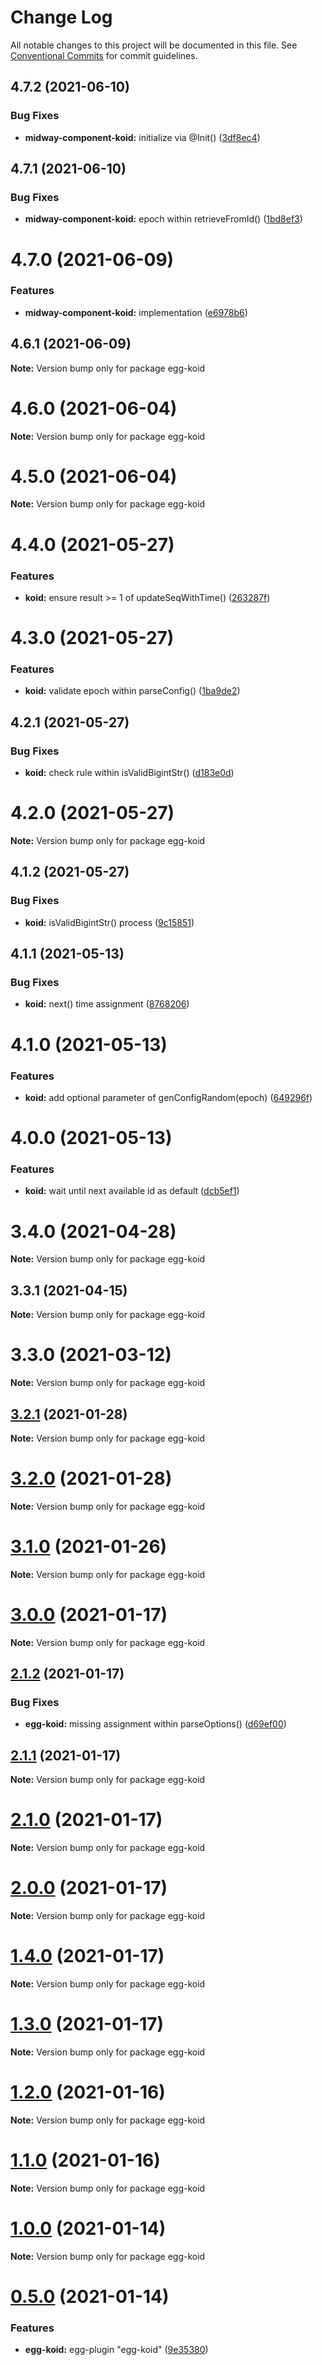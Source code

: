 # Change Log

All notable changes to this project will be documented in this file.
See [Conventional Commits](https://conventionalcommits.org) for commit guidelines.

## 4.7.2 (2021-06-10)


### Bug Fixes

* **midway-component-koid:** initialize via @Init() ([3df8ec4](https://github.com/waitingsong/koid/commit/3df8ec467bde12d23395c4cb37e826175ad10572))





## 4.7.1 (2021-06-10)


### Bug Fixes

* **midway-component-koid:** epoch within retrieveFromId() ([1bd8ef3](https://github.com/waitingsong/koid/commit/1bd8ef36ebd91c34232fc496fd9abd8a15f6333e))





# 4.7.0 (2021-06-09)


### Features

* **midway-component-koid:** implementation ([e6978b6](https://github.com/waitingsong/koid/commit/e6978b66a1a74f681a705cba75e49283d9930756))





## 4.6.1 (2021-06-09)

**Note:** Version bump only for package egg-koid





# 4.6.0 (2021-06-04)

**Note:** Version bump only for package egg-koid





# 4.5.0 (2021-06-04)

**Note:** Version bump only for package egg-koid





# 4.4.0 (2021-05-27)


### Features

* **koid:** ensure result >= 1 of updateSeqWithTime() ([263287f](https://github.com/waitingsong/koid/commit/263287faa4536ba3487f7a19c5455ec2f7e5b12d))





# 4.3.0 (2021-05-27)


### Features

* **koid:** validate epoch within parseConfig() ([1ba9de2](https://github.com/waitingsong/koid/commit/1ba9de2b71d3b2b2308c7dcc1f60aea0105a2235))





## 4.2.1 (2021-05-27)


### Bug Fixes

* **koid:** check rule within isValidBigintStr() ([d183e0d](https://github.com/waitingsong/koid/commit/d183e0d38cad7c644ac22123d0708e57e483fe74))





# 4.2.0 (2021-05-27)

**Note:** Version bump only for package egg-koid





## 4.1.2 (2021-05-27)


### Bug Fixes

* **koid:** isValidBigintStr() process ([9c15851](https://github.com/waitingsong/koid/commit/9c158514a30ef15c0551ff6b3003380d06fc8140))





## 4.1.1 (2021-05-13)


### Bug Fixes

* **koid:** next() time assignment ([8768206](https://github.com/waitingsong/koid/commit/8768206c175335cc9e045564428c784618e19ed1))





# 4.1.0 (2021-05-13)


### Features

* **koid:** add optional parameter of genConfigRandom(epoch) ([649296f](https://github.com/waitingsong/koid/commit/649296f151a56e5edf92d1dcf318c5d7b3fbb998))





# 4.0.0 (2021-05-13)


### Features

* **koid:** wait until next available id as default ([dcb5ef1](https://github.com/waitingsong/koid/commit/dcb5ef1e2d30d77bc76258347183a96b3e152fcf))





# 3.4.0 (2021-04-28)

**Note:** Version bump only for package egg-koid





## 3.3.1 (2021-04-15)

**Note:** Version bump only for package egg-koid





# 3.3.0 (2021-03-12)

**Note:** Version bump only for package egg-koid





## [3.2.1](https://github.com/waitingsong/koid/compare/v3.2.0...v3.2.1) (2021-01-28)

**Note:** Version bump only for package egg-koid





# [3.2.0](https://github.com/waitingsong/koid/compare/v3.1.0...v3.2.0) (2021-01-28)

**Note:** Version bump only for package egg-koid





# [3.1.0](https://github.com/waitingsong/koid/compare/v3.0.0...v3.1.0) (2021-01-26)

**Note:** Version bump only for package egg-koid





# [3.0.0](https://github.com/waitingsong/koid/compare/v2.1.2...v3.0.0) (2021-01-17)

**Note:** Version bump only for package egg-koid





## [2.1.2](https://github.com/waitingsong/koid/compare/v2.1.1...v2.1.2) (2021-01-17)


### Bug Fixes

* **egg-koid:** missing assignment within parseOptions() ([d69ef00](https://github.com/waitingsong/koid/commit/d69ef00fe5e94f1171444ac2aaaa7dd72419fb18))





## [2.1.1](https://github.com/waitingsong/koid/compare/v2.1.0...v2.1.1) (2021-01-17)

**Note:** Version bump only for package egg-koid





# [2.1.0](https://github.com/waitingsong/koid/compare/v2.0.0...v2.1.0) (2021-01-17)

**Note:** Version bump only for package egg-koid





# [2.0.0](https://github.com/waitingsong/koid/compare/v1.4.0...v2.0.0) (2021-01-17)

**Note:** Version bump only for package egg-koid





# [1.4.0](https://github.com/waitingsong/koid/compare/v1.3.0...v1.4.0) (2021-01-17)

**Note:** Version bump only for package egg-koid





# [1.3.0](https://github.com/waitingsong/koid/compare/v1.2.0...v1.3.0) (2021-01-17)

**Note:** Version bump only for package egg-koid





# [1.2.0](https://github.com/waitingsong/koid/compare/v1.1.0...v1.2.0) (2021-01-16)

**Note:** Version bump only for package egg-koid





# [1.1.0](https://github.com/waitingsong/koid/compare/v1.0.0...v1.1.0) (2021-01-16)

**Note:** Version bump only for package egg-koid





# [1.0.0](https://github.com/waitingsong/koid/compare/v0.5.0...v1.0.0) (2021-01-14)

**Note:** Version bump only for package egg-koid





# [0.5.0](https://github.com/waitingsong/koid/compare/v0.4.0...v0.5.0) (2021-01-14)


### Features

* **egg-koid:** egg-plugin "egg-koid" ([9e35380](https://github.com/waitingsong/koid/commit/9e353803ccff65eacb670279e9ab652af0301e24))

